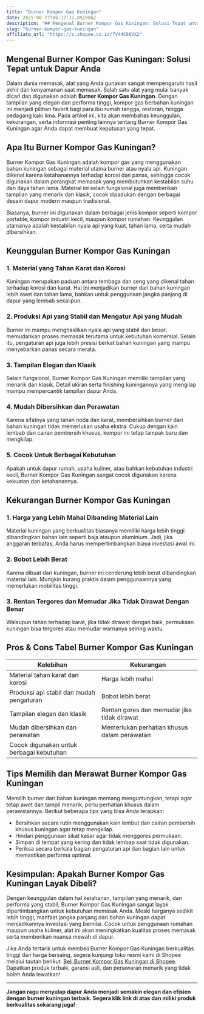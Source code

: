 ```yaml
---
title: "Burner Kompor Gas Kuningan"
date: 2025-08-27T06:17:17.891986Z
description: "## Mengenal Burner Kompor Gas Kuningan: Solusi Tepat untuk Dapur Anda..."
slug: "burner-kompor-gas-kuningan"
affiliate_url: "https://s.shopee.co.id/7V44C68VX2"
---
```

## Mengenal Burner Kompor Gas Kuningan: Solusi Tepat untuk Dapur Anda

Dalam dunia memasak, alat yang Anda gunakan sangat mempengaruhi hasil akhir dan kenyamanan saat memasak. Salah satu alat yang mulai banyak dicari dan digunakan adalah **Burner Kompor Gas Kuningan**. Dengan tampilan yang elegan dan performa tinggi, kompor gas berbahan kuningan ini menjadi pilihan favorit bagi para ibu rumah tangga, restoran, hingga pedagang kaki lima. Pada artikel ini, kita akan membahas keunggulan, kekurangan, serta informasi penting lainnya tentang Burner Kompor Gas Kuningan agar Anda dapat membuat keputusan yang tepat.

## Apa Itu Burner Kompor Gas Kuningan?

Burner Kompor Gas Kuningan adalah kompor gas yang menggunakan bahan kuningan sebagai material utama burner atau nyala api. Kuningan dikenal karena ketahanannya terhadap korosi dan panas, sehingga cocok digunakan dalam perangkat memasak yang membutuhkan kestabilan suhu dan daya tahan lama. Material ini selain fungsional juga memberikan tampilan yang menarik dan klasik, cocok dipadukan dengan berbagai desain dapur modern maupun tradisional.

Biasanya, burner ini digunakan dalam berbagai jenis kompor seperti kompor portable, kompor industri kecil, maupun kompor rumahan. Keunggulan utamanya adalah kestabilan nyala api yang kuat, tahan lama, serta mudah dibersihkan.

## Keunggulan Burner Kompor Gas Kuningan

### 1. Material yang Tahan Karat dan Korosi
Kuningan merupakan paduan antara tembaga dan seng yang dikenal tahan terhadap korosi dan karat. Hal ini menjadikan burner dari bahan kuningan lebih awet dan tahan lama, bahkan untuk penggunaan jangka panjang di dapur yang lembab sekalipun.

### 2. Produksi Api yang Stabil dan Mengatur Api yang Mudah
Burner ini mampu menghasilkan nyala api yang stabil dan besar, memudahkan proses memasak terutama untuk kebutuhan komersial. Selain itu, pengaturan api juga lebih presisi berkat bahan kuningan yang mampu menyebarkan panas secara merata.

### 3. Tampilan Elegan dan Klasik
Selain fungsional, Burner Kompor Gas Kuningan memiliki tampilan yang menarik dan klasik. Detail ukiran serta finishing kuningannya yang mengilap mampu mempercantik tampilan dapur Anda.

### 4. Mudah Dibersihkan dan Perawatan
Karena sifatnya yang tahan noda dan karat, membersihkan burner dari bahan kuningan tidak memerlukan usaha ekstra. Cukup dengan kain lembab dan cairan pembersih khusus, kompor ini tetap tampak baru dan mengkilap.

### 5. Cocok Untuk Berbagai Kebutuhan
Apakah untuk dapur rumah, usaha kuliner, atau bahkan kebutuhan industri kecil, Burner Kompor Gas Kuningan sangat cocok digunakan karena kekuatan dan ketahanannya.

## Kekurangan Burner Kompor Gas Kuningan

### 1. Harga yang Lebih Mahal Dibanding Material Lain
Material kuningan yang berkualitas biasanya memiliki harga lebih tinggi dibandingkan bahan lain seperti baja ataupun aluminium. Jadi, jika anggaran terbatas, Anda harus mempertimbangkan biaya investasi awal ini.

### 2. Bobot Lebih Berat
Karena dibuat dari kuningan, burner ini cenderung lebih berat dibandingkan material lain. Mungkin kurang praktis dalam penggunaannya yang memerlukan mobilitas tinggi.

### 3. Rentan Tergores dan Memudar Jika Tidak Dirawat Dengan Benar
Walaupun tahan terhadap karat, jika tidak dirawat dengan baik, permukaan kuningan bisa tergores atau memudar warnanya seiring waktu.

## Pros & Cons Tabel Burner Kompor Gas Kuningan

| Kelebihan                                  | Kekurangan                                   |
|--------------------------------------------|----------------------------------------------|
| Material tahan karat dan korosi           | Harga lebih mahal                          |
| Produksi api stabil dan mudah pengaturan  | Bobot lebih berat                          |
| Tampilan elegan dan klasik                | Rentan gores dan memudar jika tidak dirawat|
| Mudah dibersihkan dan perawatan           | Memerlukan perhatian khusus dalam perawatan |
| Cocok digunakan untuk berbagai kebutuhan |                                              |

## Tips Memilih dan Merawat Burner Kompor Gas Kuningan

Memilih burner dari bahan kuningan memang menguntungkan, tetapi agar tetap awet dan tampil menarik, perlu perhatian khusus dalam perawatannya. Berikut beberapa tips yang bisa Anda terapkan:

- Bersihkan secara rutin menggunakan kain lembut dan cairan pembersih khusus kuningan agar tetap mengkilap.
- Hindari penggunaan sikat kasar agar tidak menggores permukaan.
- Simpan di tempat yang kering dan tidak lembap saat tidak digunakan.
- Periksa secara berkala bagian pengaturan api dan bagian lain untuk memastikan performa optimal.

## Kesimpulan: Apakah Burner Kompor Gas Kuningan Layak Dibeli?

Dengan keunggulan dalam hal ketahanan, tampilan yang menarik, dan performa yang stabil, Burner Kompor Gas Kuningan sangat layak dipertimbangkan untuk kebutuhan memasak Anda. Meski harganya sedikit lebih tinggi, manfaat jangka panjang dari bahan kuningan dapat menjadikannya investasi yang bernilai. Cocok untuk penggunaan rumahan maupun usaha kuliner, alat ini akan meningkatkan kualitas proses memasak serta memberikan nuansa mewah di dapur.

Jika Anda tertarik untuk membeli Burner Kompor Gas Kuningan berkualitas tinggi dan harga bersaing, segera kunjungi toko resmi kami di Shopee melalui tautan berikut: [Beli Burner Kompor Gas Kuningan di Shopee](https://s.shopee.co.id/7V44C68VX2). Dapatkan produk terbaik, garansi asli, dan penawaran menarik yang tidak boleh Anda lewatkan!

---

**Jangan ragu menyulap dapur Anda menjadi semakin elegan dan efisien dengan burner kuningan terbaik. Segera klik link di atas dan miliki produk berkualitas sekarang juga!**